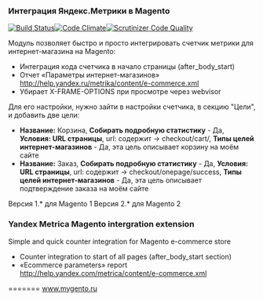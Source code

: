 ### Интеграция Яндекс.Метрики в Magento
[![Build Status](https://travis-ci.org/mygento/metrika.svg?branch=1.0)](https://travis-ci.org/mygento/metrika)[![Code Climate](https://codeclimate.com/github/mygento/metrika/badges/gpa.svg)](https://codeclimate.com/github/mygento/metrika)[![Scrutinizer Code Quality](https://scrutinizer-ci.com/g/mygento/metrika/badges/quality-score.png?b=1.0)](https://scrutinizer-ci.com/g/mygento/metrika/?branch=1.0)

Модуль позволяет быстро и просто интегрировать счетчик метрики для интернет-магазина на Magento:
* Интеграция кода счетчика в начало страницы (after_body_start)
* Отчет «Параметры интернет-магазинов» http://help.yandex.ru/metrika/content/e-commerce.xml
* Убирает X-FRAME-OPTIONS при просмотре через webvisor

Для его настройки, нужно зайти в настройки счетчика, в секцию "Цели", и добавить две цели:
* **Название:** Корзина, **Собирать подробную статистику** - Да, **Условия: URL страницы**, url: содержит -> checkout/cart/, **Типы целей интернет-магазинов** - Да, эта цель описывает корзину на моём сайте
* **Название:** Заказ, **Собирать подробную статистику** - Да, **Условия: URL страницы**, url: содержит -> checkout/onepage/success, **Типы целей интернет-магазинов** - Да, эта цель описывает подтверждение заказа на моём сайте

Версия 1.* для Magento 1
Версия 2.* для Magento 2


### Yandex Metrica Magento intergration extension

Simple and quick counter integration for Magento e-commerce store

* Counter integration to start of all pages (after_body_start section)
* «Ecommerce parameters» report http://help.yandex.com/metrica/content/e-commerce.xml

=======
www.mygento.ru
